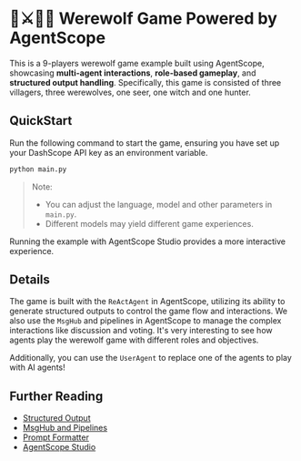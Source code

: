 # 🐺⚔️👨‍🌾 Werewolf Game Powered by AgentScope

This is a 9-players werewolf game example built using AgentScope, showcasing **multi-agent interactions**,
**role-based gameplay**, and **structured output handling**.
Specifically, this game is consisted of three villagers, three werewolves, one seer, one witch and one hunter.

## QuickStart

Run the following command to start the game, ensuring you have set up your DashScope API key as an environment variable.

```bash
python main.py
```

> Note:
> - You can adjust the language, model and other parameters in `main.py`.
> - Different models may yield different game experiences.

Running the example with AgentScope Studio provides a more interactive experience.

## Details

The game is built with the ``ReActAgent`` in AgentScope, utilizing its ability to generate structured outputs to
control the game flow and interactions.
We also use the ``MsgHub`` and pipelines in AgentScope to manage the complex interactions like discussion and voting.
It's very interesting to see how agents play the werewolf game with different roles and objectives.

Additionally, you can use the ``UserAgent`` to replace one of the agents to play with AI agents!


## Further Reading

- [Structured Output](https://doc.agentscope.io/tutorial/task_agent.html#structured-output)
- [MsgHub and Pipelines](https://doc.agentscope.io/tutorial/task_pipeline.html)
- [Prompt Formatter](https://doc.agentscope.io/tutorial/task_prompt.html)
- [AgentScope Studio](https://doc.agentscope.io/tutorial/task_studio.html)
